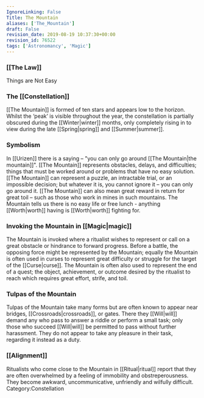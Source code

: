 ```yaml
---
IgnoreLinking: False
Title: The Mountain
aliases: ['The_Mountain']
draft: False
revision_date: 2019-08-19 10:37:30+00:00
revision_id: 76522
tags: ['Astronomancy', 'Magic']
---
```


### [[The Law]]
Things are Not Easy
### The [[Constellation]]
[[The Mountain]] is formed of ten stars and appears low to the horizon. Whilst the ‘peak’ is visible throughout the year, the constellation is partially obscured during the [[Winter|winter]] months, only completely rising in to view during the late [[Spring|spring]] and [[Summer|summer]].
### Symbolism
In [[Urizen]] there is a saying – "you can only go around [[The Mountain|the mountain]]". [[The Mountain]] represents obstacles, delays, and difficulties; things that must be worked around or problems that have no easy solution. [[The Mountain]] can represent a puzzle, an intractable trial, or an impossible decision; but whatever it is, you cannot ignore it – you can only go around it.
[[The Mountain]] can also mean great reward in return for great toil – such as those who work in mines in such mountains. The Mountain tells us there is no easy life or free lunch - anything [[Worth|worth]] having is [[Worth|worth]] fighting for.
### Invoking the Mountain in [[Magic|magic]]
The Mountain is invoked where a ritualist wishes to represent or call on a great obstacle or hindrance to forward progress. Before a battle, the opposing force might be represented by the Mountain; equally the Mountain is often used in curses to represent great difficulty or struggle for the target of the [[Curse|curse]].
The Mountain is often also used to represent the end of a quest; the object, achievement, or outcome desired by the ritualist to reach which requires great effort, strife, and toil.
### Tulpas of the Mountain
Tulpas of the Mountain take many forms but are often known to appear near bridges, [[Crossroads|crossroads]], or gates. There they [[Will|will]] demand any who pass to answer a riddle or perform a small task; only those who succeed [[Will|will]] be permitted to pass without further harassment. They do not appear to take any pleasure in their task, regarding it instead as a duty. 
### [[Alignment]]
Ritualists who come close to the Mountain in [[Ritual|ritual]] report that they are often overwhelmed by a feeling of immobility and obstreperousness. They become awkward, uncommunicative, unfriendly and wilfully difficult.
Category:Constellation